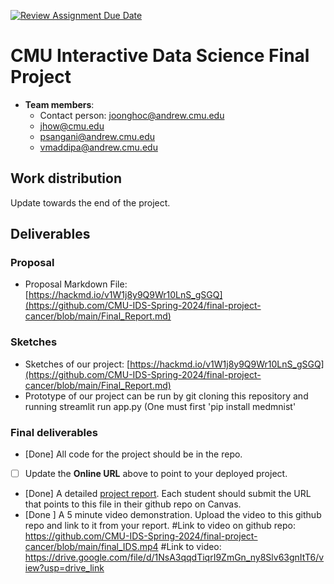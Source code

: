 [![Review Assignment Due Date](https://classroom.github.com/assets/deadline-readme-button-24ddc0f5d75046c5622901739e7c5dd533143b0c8e959d652212380cedb1ea36.svg)](https://classroom.github.com/a/gWZOV7ju)
# CMU Interactive Data Science Final Project

* **Team members**:
  * Contact person: joonghoc@andrew.cmu.edu
  * jhow@cmu.edu
  * psangani@andrew.cmu.edu
  * vmaddipa@andrew.cmu.edu

## Work distribution

Update towards the end of the project.

## Deliverables

### Proposal

- Proposal Markdown File: [https://hackmd.io/v1W1j8y9Q9Wr10LnS_gSGQ](https://github.com/CMU-IDS-Spring-2024/final-project-cancer/blob/main/Final_Report.md)

### Sketches

- Sketches of our project: [https://hackmd.io/v1W1j8y9Q9Wr10LnS_gSGQ](https://github.com/CMU-IDS-Spring-2024/final-project-cancer/blob/main/Final_Report.md)
- Prototype of our project can be run by git cloning this repository and running streamlit run app.py (One must first 'pip install medmnist'

### Final deliverables

- [Done] All code for the project should be in the repo.
- [ ] Update the **Online URL** above to point to your deployed project.
- [Done] A detailed [project report](Report.md).  Each student should submit the URL that points to this file in their github repo on Canvas.
- [Done ] A 5 minute video demonstration.  Upload the video to this github repo and link to it from your report.
      #Link to video on github repo:  https://github.com/CMU-IDS-Spring-2024/final-project-cancer/blob/main/final_IDS.mp4
      #Link to video: https://drive.google.com/file/d/1NsA3qqdTiqrI9ZmGn_ny8Slv63gnItT6/view?usp=drive_link
      
